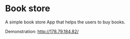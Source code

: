 # Book store
A simple book store App that helps the users to buy books.

Demonstration:
http://178.79.184.82/
